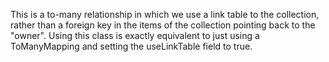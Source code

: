 This is a to-many relationship in which we use a link table to the collection, rather than a foreign key in the items of the collection pointing back to the "owner". Using this class is exactly equivalent to just using a ToManyMapping and setting the useLinkTable field to true.